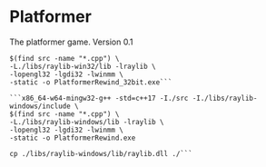 # Platformer
 
The platformer game. Version 0.1

```i686-w64-mingw32-g++ -std=c++17 -I./src -I./libs/raylib-win32/include \
$(find src -name "*.cpp") \
-L./libs/raylib-win32/lib -lraylib \
-lopengl32 -lgdi32 -lwinmm \
-static -o PlatformerRewind_32bit.exe```

```x86_64-w64-mingw32-g++ -std=c++17 -I./src -I./libs/raylib-windows/include \
$(find src -name "*.cpp") \
-L./libs/raylib-windows/lib -lraylib \
-lopengl32 -lgdi32 -lwinmm \
-static -o PlatformerRewind.exe

cp ./libs/raylib-windows/lib/raylib.dll ./```